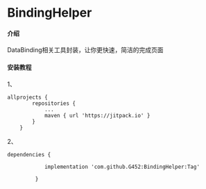 # BindingHelper

#### 介绍
DataBinding相关工具封装，让你更快速，简洁的完成页面

#### 安装教程

1、

```
allprojects {
		repositories {
			...
			maven { url 'https://jitpack.io' }
		}
	}
```
2、

```
dependencies {

	        implementation 'com.github.G452:BindingHelper:Tag'

	     }
```

